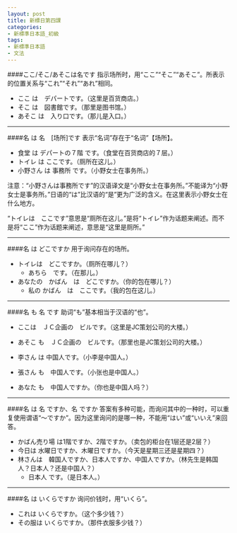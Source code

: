 ```yaml
---
layout: post
title: 新標日第四課
categories:
- 新標準日本語_初級
tags:
- 新標準日本語
- 文法
---
```


####ここ/そこ/あそこは名です
指示场所时，用“ここ”“そこ”“あそこ”。所表示的位置关系与“これ”“それ”“あれ”相同。

* ここ は　デパートです。（这里是百货商店。）
* そこ は　図書館です。（那里是图书馆。）
* あそこ は　入り口です。（那儿是入口。）

----

####名 は 名　[场所]です
表示“名词”存在于“名词”【场所】。

* 食堂 は デパートの７階 です。（食堂在百货商店的７层。）
* トイレ は ここです。（厕所在这儿。）
* 小野さん は 事務所 です。（小野女士在事务所。）  

注意：“小野さんは事務所です”的汉语译文是“小野女士在事务所。”不能译为“小野女士是事务所。”日语的“は”比汉语的“是”更为广泛的含义。在这里表示小野女士在什么地方。

“トイレは　ここです”意思是“厕所在这儿。”是将“トイレ”作为话题来阐述。而不是将“ここ”作为话题来阐述，意思是“这里是厕所。”

---
####名 は どこですか
用于询问存在的场所。

* トイレは　どこですか。（厕所在哪儿？）
	* あちら　です。（在那儿。）
* あなたの　かばん　は　どこですか。（你的包在哪儿？）
	* 私の かばん　は　ここです。（我的包在这儿。）

---
####名 も 名 です
助词“も”基本相当于汉语的“也”。

* ここは　ＪＣ企画の　ビルです。（这里是JC策划公司的大楼。）
* あそこ も　ＪＣ企画の　ビルです。（那里也是JC策划公司的大楼。）  
     
  
* 李さん は 中国人です。（小李是中国人。）
* 張さん も　中国人です。（小张也是中国人。）
* あなた も　中国人ですか。（你也是中国人吗？）

---
####名 は 名 ですか、名 ですか
答案有多种可能，而询问其中的一种时，可以重复使用谓语“～ですか”。因为这里询问的是哪一种，不能用“はい”或“いいえ”来回答。

* かばん売り場 は1階ですか、2階ですか。（卖包的柜台在1层还是2层？）
* 今日は 水曜日ですか、木曜日ですか。（今天是星期三还是星期四？）
* 林さんは　韓国人ですか、日本人ですか、中国人ですか。（林先生是韩国人？日本人？还是中国人？）
	* 日本人 です。（是日本人。）

---
####名 は いくらですか
询问价钱时，用“いくら”。

* これは いくらですか。（这个多少钱？）
* その服は いくらですか。（那件衣服多少钱？）